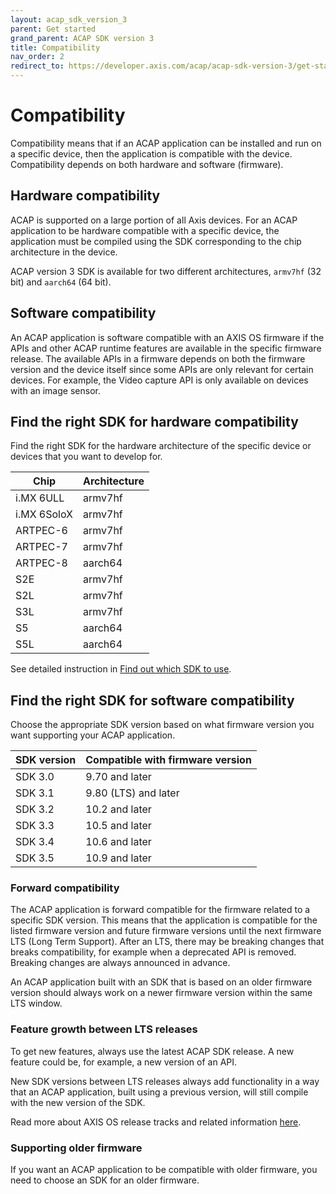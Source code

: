 ```yaml
---
layout: acap_sdk_version_3
parent: Get started
grand_parent: ACAP SDK version 3
title: Compatibility
nav_order: 2
redirect_to: https://developer.axis.com/acap/acap-sdk-version-3/get-started/compatibility
---
```

# Compatibility

Compatibility means that if an ACAP application can be installed and run on a specific device, then the application is compatible with the device. Compatibility depends on both hardware and software (firmware).

## Hardware compatibility

ACAP is supported on a large portion of all Axis devices. For an ACAP application to be hardware compatible with a specific device, the application must be compiled using the SDK corresponding to the chip architecture in the device.

ACAP version 3 SDK is available for two different architectures, `armv7hf` (32 bit) and `aarch64` (64 bit).

## Software compatibility

An ACAP application is software compatible with an AXIS OS firmware if the APIs and other ACAP runtime features are available in the specific firmware release. The available APIs in a firmware depends on both the firmware version and the device itself since some APIs are only relevant for certain devices. For example, the Video capture API is only available on devices with an image sensor.

## Find the right SDK for hardware compatibility

Find the right SDK for the hardware architecture of the specific device or devices that you want to develop for.

| Chip | Architecture |
| ---- | ------------ |
| i.MX 6ULL | armv7hf |
| i.MX 6SoloX | armv7hf |
| ARTPEC-6 | armv7hf |
| ARTPEC-7 | armv7hf |
| ARTPEC-8 | aarch64 |
| S2E | armv7hf |
| S2L | armv7hf |
| S3L | armv7hf |
| S5 | aarch64 |
| S5L | aarch64 |

See detailed instruction in [Find out which SDK to use](../get-started/find-out-which-sdk-to-use.md).

## Find the right SDK for software compatibility

Choose the appropriate SDK version based on what firmware version you want supporting your ACAP application.

| SDK version | Compatible with firmware version |
| ----------- | -------------------------------- |
| SDK 3.0     | 9.70 and later |
| SDK 3.1     | 9.80 (LTS) and later |
| SDK 3.2     | 10.2 and later |
| SDK 3.3     | 10.5 and later |
| SDK 3.4     | 10.6 and later |
| SDK 3.5     | 10.9 and later |

### Forward compatibility

The ACAP application is forward compatible for the firmware related to a specific SDK version. This means that the application is compatible for the listed firmware version and future firmware versions until the next firmware LTS (Long Term Support). After an LTS, there may be breaking changes that breaks compatibility, for example when a deprecated API is removed. Breaking changes are always announced in advance.

An ACAP application built with an SDK that is based on an older firmware version should always work on a newer firmware version within the same LTS window.

### Feature growth between LTS releases

To get new features, always use the latest ACAP SDK release. A new feature could be, for example, a new version of an API.

New SDK versions between LTS releases always add functionality in a way that an ACAP application, built using a previous version, will still compile with the new version of the SDK.

Read more about AXIS OS release tracks and related information [here](https://www.axis.com/products/online-manual/00000).

### Supporting older firmware

If you want an ACAP application to be compatible with older firmware, you need to choose an SDK for an older firmware.
